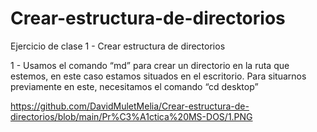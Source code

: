 # Crear-estructura-de-directorios
Ejercicio de clase 1 - Crear estructura de directorios

1 - Usamos el comando “md” para crear un directorio en la ruta que estemos, en este caso estamos situados en el escritorio. Para situarnos previamente en este, necesitamos el comando “cd desktop”

https://github.com/DavidMuletMelia/Crear-estructura-de-directorios/blob/main/Pr%C3%A1ctica%20MS-DOS/1.PNG

